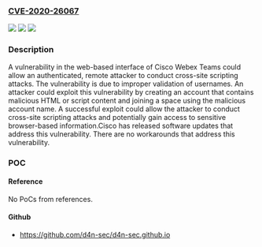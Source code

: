 ### [CVE-2020-26067](https://cve.mitre.org/cgi-bin/cvename.cgi?name=CVE-2020-26067)
![](https://img.shields.io/static/v1?label=Product&message=Cisco%20Webex%20Teams&color=blue)
![](https://img.shields.io/static/v1?label=Version&message=%3D%20N%2FA%20&color=brighgreen)
![](https://img.shields.io/static/v1?label=Vulnerability&message=Improper%20Neutralization%20of%20Script-Related%20HTML%20Tags%20in%20a%20Web%20Page%20(Basic%20XSS)&color=brighgreen)

### Description

A vulnerability in the web-based interface of Cisco&nbsp;Webex Teams could allow an authenticated, remote attacker to conduct cross-site scripting attacks.The vulnerability is due to improper validation of usernames. An attacker could exploit this vulnerability by creating an account that contains malicious HTML or script content and joining a space using the malicious account name. A successful exploit could allow the attacker to conduct cross-site scripting attacks and potentially gain access to sensitive browser-based information.Cisco&nbsp;has released software updates that address this vulnerability. There are no workarounds that address this vulnerability.

### POC

#### Reference
No PoCs from references.

#### Github
- https://github.com/d4n-sec/d4n-sec.github.io

